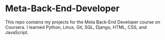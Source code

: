 # Meta-Back-End-Developer
This repo contains my projects for the Meta Back-End Developer course on Coursera. I learned Python, Linux, Git, SQL, Django, HTML, CSS, and JavaScript.

